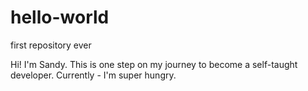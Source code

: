 # hello-world

first repository ever

Hi! I'm Sandy. This is one step on my journey to become a self-taught developer.
Currently - I'm super hungry.


